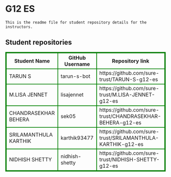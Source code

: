 # G12 ES
    This is the readme file for student repository details for the instructors.
## Student repositories 
<table style="border : 2px solid green; width:100%;">
<tr >
<th style="border : 2px solid green;">Student Name</th>
<th style="border : 2px solid green;">GitHub Username</th>
<th style="border : 2px solid green;">Repository link</th>
</tr>
<tr style="border : 2px solid green;">
<td style="border : 2px solid green;">TARUN S</td> 

<td style="border : 2px solid green;">tarun-s-bot</td> 

<td style="border : 2px solid green;">https://github.com/sure-trust/TARUN-S-g12-es</td> 
</tr>

<tr style="border : 2px solid green;">
<td style="border : 2px solid green;">M.LISA JENNET</td> 

<td style="border : 2px solid green;">lisajennet</td> 

<td style="border : 2px solid green;">https://github.com/sure-trust/M.LISA-JENNET-g12-es</td> 
</tr>

<tr style="border : 2px solid green;">
<td style="border : 2px solid green;">CHANDRASEKHAR BEHERA</td> 

<td style="border : 2px solid green;">sek05</td> 

<td style="border : 2px solid green;">https://github.com/sure-trust/CHANDRASEKHAR-BEHERA-g12-es</td> 
</tr>

<tr style="border : 2px solid green;">
<td style="border : 2px solid green;">SRILAMANTHULA KARTHIK</td> 

<td style="border : 2px solid green;">karthik93477</td> 

<td style="border : 2px solid green;">https://github.com/sure-trust/SRILAMANTHULA-KARTHIK-g12-es</td> 
</tr>

<tr style="border : 2px solid green;">
<td style="border : 2px solid green;">NIDHISH SHETTY</td> 

<td style="border : 2px solid green;">nidhish-shetty</td> 

<td style="border : 2px solid green;">https://github.com/sure-trust/NIDHISH-SHETTY-g12-es</td> 
</tr>
